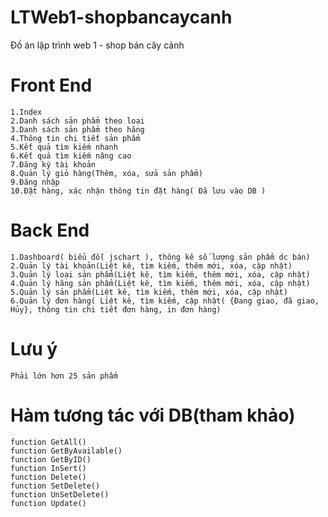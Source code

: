 # LTWeb1-shopbancaycanh
Đồ án lập trình web 1 - shop bán cây cảnh

# Front End
    1.Index
    2.Danh sách sản phẩm theo loại
    3.Danh sách sản phẩm theo hãng
    4.Thông tin chi tiết sản phẩm
    5.Kết quả tìm kiếm nhanh
    6.Kết quả tìm kiếm nâng cao
    7.Đăng ký tài khoản
    8.Quản lý giỏ hàng(Thêm, xóa, sửa sản phẩm)
    9.Đăng nhập
    10.Đặt hàng, xác nhận thông tin đặt hàng( Đã lưu vào DB )

# Back End
    1.Dashboard( biểu đồ( jschart ), thông kê số lượng sản phẩm dc bán)
    2.Quản lý tài khoản(Liệt kê, tìm kiếm, thêm mới, xóa, cập nhật)
    3.Quản lý loại sản phẩm(Liệt kê, tìm kiếm, thêm mới, xóa, cập nhật)
    4.Quản lý hãng sản phẩm(Liệt kê, tìm kiếm, thêm mới, xóa, cập nhật)
    5.Quản lý sản phẩm(Liệt kê, tìm kiếm, thêm mới, xóa, cập nhật)
    6.Quản lý đơn hàng( Liệt kê, tìm kiếm, cập nhật( {Đang giao, đã giao, Hủy}, thông tin chi tiết đơn hàng, in đơn hàng)
    
# Lưu ý 
    Phải lớn hơn 25 sản phẩm

# Hàm tương tác với DB(tham khảo)
    function GetAll()
    function GetByAvailable()
    function GetByID()
    function InSert()
    function Delete()
    function SetDelete()
    function UnSetDelete()
    function Update()